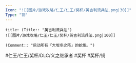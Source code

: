 ```yaml
---
Icon: "![[图片/游戏攻略/仁王/仁王/奖杯/英吉利流兵法.png|30]]"
Type: "铜"
---
```

```ad-common-bronze-trophy
title: (Title:: "英吉利流兵法")
![[图片/游戏攻略/仁王/仁王/奖杯/英吉利流兵法.png|100]]

(Comment:: "启动所有「大坂冬之阵」的蛇炮。")
```

#仁王/仁王/奖杯/DLC/义之继承者 #奖杯 #奖杯/铜
